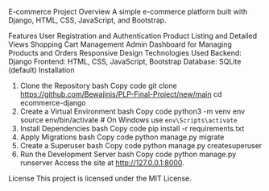 E-commerce Project
Overview
A simple e-commerce platform built with Django, HTML, CSS, JavaScript, and Bootstrap.

Features
User Registration and Authentication
Product Listing and Detailed Views
Shopping Cart Management
Admin Dashboard for Managing Products and Orders
Responsive Design
Technologies Used
Backend: Django
Frontend: HTML, CSS, JavaScript, Bootstrap
Database: SQLite (default)
Installation
1. Clone the Repository
bash
Copy code
git clone https://github.com/Bewajinis/PLP-Final-Project/new/main
cd ecommerce-django
2. Create a Virtual Environment
bash
Copy code
python3 -m venv env
source env/bin/activate  # On Windows use `env\Scripts\activate`
3. Install Dependencies
bash
Copy code
pip install -r requirements.txt
4. Apply Migrations
bash
Copy code
python manage.py migrate
5. Create a Superuser
bash
Copy code
python manage.py createsuperuser
6. Run the Development Server
bash
Copy code
python manage.py runserver
Access the site at http://127.0.0.1:8000.

License
This project is licensed under the MIT License.
